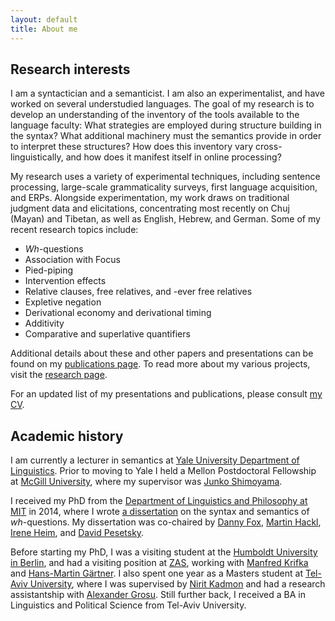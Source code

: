 ```yaml
---
layout: default
title: About me
---
```


Research interests
------------------

I am a syntactician and a semanticist. I am also an experimentalist, and have worked on several understudied languages. The goal of my research is to develop an understanding of the inventory of the tools available to the language faculty: What strategies are employed during structure building in the syntax? What additional machinery must the semantics provide in order to interpret these structures? How does this inventory vary cross-linguistically, and how does it manifest itself in online processing?

My research uses a variety of experimental techniques, including sentence processing, large-scale grammaticality surveys, first language acquisition, and ERPs. Alongside experimentation, my work draws on traditional judgment data and elicitations, concentrating most recently on Chuj (Mayan) and Tibetan, as well as English, Hebrew, and German. Some of my recent research topics include:

* *Wh*-questions
* Association with Focus 
* Pied-piping 
* Intervention effects
* Relative clauses, free relatives, and -ever free relatives
* Expletive negation 
* Derivational economy and derivational timing
* Additivity
* Comparative and superlative quantifiers

Additional details about these and other papers and presentations can be found on my [publications page](/publications). To read more about my various projects, visit the [research page](/research).
 
For an updated list of my presentations and publications, please consult [my CV](KotekCV.pdf).


Academic history
----------------

I am currently a lecturer in semantics at [Yale University Department of Linguistics](http://ling.yale.edu/). Prior to moving to Yale I held a Mellon Postdoctoral Fellowship at [McGill University](https://www.mcgill.ca/linguistics/department-linguistics), where my supervisor was [Junko Shimoyama](https://sites.google.com/site/junkoshimoyama/). 

I received my PhD from the [Department of Linguistics and Philosophy at MIT](http://web.mit.edu/linguistics/) in 2014, where I wrote [a dissertation](http://ling.auf.net/lingbuzz/002231/current.pdf?_s=mFXst8rtWr5B1Rhc) on the syntax and semantics of *wh*-questions. My dissertation was co-chaired by [Danny Fox](http://web.mit.edu/linguistics/people/faculty/fox/index.html), [Martin Hackl](http://web.mit.edu/hackl/www/), [Irene Heim](http://web.mit.edu/linguistics/people/faculty/heim/), and [David Pesetsky](http://web.mit.edu/linguistics/people/faculty/pesetsky/). 

Before starting my PhD, I was a visiting student at the [Humboldt University in Berlin](https://www.linguistik.hu-berlin.de/en), and had a visiting position at [ZAS](http://www.zas.gwz-berlin.de/), working with [Manfred Krifka](https://www.linguistik.hu-berlin.de/de/institut/professuren/sprachwissenschaft/mitarbeiter/krifka) and [Hans-Martin Gärtner](http://www.nytud.mta.hu/depts/tlp/gaertner/publist.html). I also spent one year as a Masters student at [Tel-Aviv University](https://humanities.tau.ac.il/linguistics_eng/), where I was supervised by [Nirit Kadmon](http://humanities.tau.ac.il/segel/kadmon/) and had a research assistantship with [Alexander Grosu](http://www.tau.ac.il/~grosua/). Still further back, I received a BA in Linguistics and Political Science from Tel-Aviv University.

